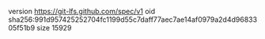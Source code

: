 version https://git-lfs.github.com/spec/v1
oid sha256:991d957425252704fc1199d55c7daff77aec7ae14af0979a2d4d9683305f51b9
size 15929
